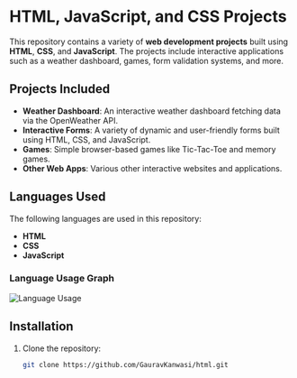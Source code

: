 # HTML, JavaScript, and CSS Projects

This repository contains a variety of **web development projects** built using **HTML**, **CSS**, and **JavaScript**. The projects include interactive applications such as a weather dashboard, games, form validation systems, and more.

## Projects Included

- **Weather Dashboard**: An interactive weather dashboard fetching data via the OpenWeather API.
- **Interactive Forms**: A variety of dynamic and user-friendly forms built using HTML, CSS, and JavaScript.
- **Games**: Simple browser-based games like Tic-Tac-Toe and memory games.
- **Other Web Apps**: Various other interactive websites and applications.

## Languages Used

The following languages are used in this repository:

- **HTML**
- **CSS**
- **JavaScript**

### Language Usage Graph

![Language Usage](https://img.shields.io/github/languages/top/GauravKanwasi/html)


## Installation

1. Clone the repository:
   ```bash
   git clone https://github.com/GauravKanwasi/html.git




